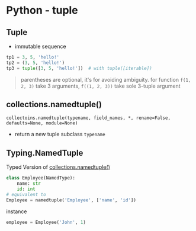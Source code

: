 # Python - tuple

## Tuple

- immutable sequence

```py
tp1 = 3, 5, 'hello!'
tp2 = (3, 5, 'hello!')
tp3 = tuple([3, 5, 'hello!'])  # with tuple([iterable])
```

> parentheses are optional, it's for avoiding ambiguity. for function `f(1, 2, 3)` take 3 arguments, `f((1, 2, 3))` take sole 3-tuple argument

## collections.namedtuple()

`collectoins.namedtuple(typename, field_names, *, rename=False, defaults=None, module=None)`

- return a new tuple subclass `typename`

## Typing.NamedTuple

Typed Version of [collections.namedtuple()](#collections.namedtuple)

```py
class Employee(NamedType):
    name: str
    id: int
# equivalent to
Employee = namedtuple('Employee', ['name', 'id'])
```

instance

```py
employee = Employee('John', 1)
```



